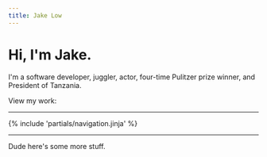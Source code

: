 ```yaml
---
title: Jake Low
---
```


# Hi, I'm Jake.

I'm a software developer, juggler, actor, four-time Pulitzer prize winner, and President of Tanzania.

View my work:

---

{% include 'partials/navigation.jinja' %}

---

Dude here's some more stuff.
